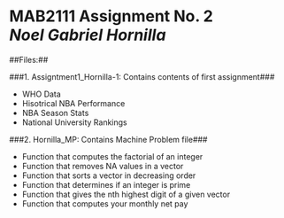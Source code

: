 **MAB2111 Assignment No. 2**  
*Noel Gabriel Hornilla*
===

##Files:##

###1. Assigntment1_Hornilla-1: Contains contents of first assignment###
* WHO Data
* Hisotrical NBA Performance
* NBA Season Stats
* National University Rankings

###2. Hornilla_MP: Contains Machine Problem file###
* Function that computes the factorial of an integer
* Function that removes NA values in a vector
* Function that sorts a vector in decreasing order
* Function that determines if an integer is prime
* Function that gives the nth highest digit of a given vector
* Function that computes your monthly net pay